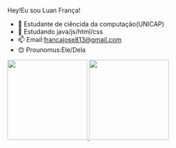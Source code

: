 Hey!Eu sou Luan França!
- 🔭 Estudante de ciêncida da computação(UNICAP)
- 🌱 Estudando java/js/html/css
- 📫 Email:francajose813@gmail.com
- 😊 Prounomus:Ele/Dela

<div>
  <a href="https://github.com/LuanFranca1">
  <img height="180em" src="https://github-readme-stats.vercel.app/api?username=LuanFranca&show_icons=true&theme=dracula&include_all_commits=true&count_private=true"/>
  <img height="180em" src="https://github-readme-stats.vercel.app/api/top-langs/?username=LuanFranca&layout=compact&langs_count=7&theme=dracula"/>
</div>
